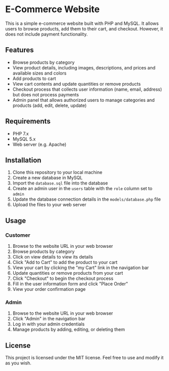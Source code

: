 <!DOCTYPE html> <html> <head> <meta charset="UTF-8">  </head> <body> <h1>E-Commerce Website</h1> <p>This is a simple e-commerce website built with PHP and MySQL. It allows users to browse products, add them to their cart, and checkout. However, it does not include payment functionality.</br> <h2>Features</h2> <ul> <li>Browse products by category</li> <li>View product details, including images, descriptions, and prices and available sizes and colors</li> <li>Add products to cart</li> <li>View cart contents and update quantities or remove products</li> <li>Checkout process that collects user information (name, email, address) but does not process payments</li> <li>Admin panel that allows authorized users to manage categories and products (add, edit, delete, update)</li> </ul> <h2>Requirements</h2> <ul> <li>PHP 7.x</li> <li>MySQL 5.x</li> <li>Web server (e.g. Apache)</li> </ul> <h2>Installation</h2> <ol> <li>Clone this repository to your local machine</li> <li>Create a new database in MySQL</li> <li>Import the <code>database.sql</code> file into the database</li> <li>Create an admin user in the <code>users</code> table with the <code>role</code> column set to <code>admin</code></li> <li>Update the database connection details in the <code>models/database.php</code> file</li> <li>Upload the files to your web server</li> </ol> <h2>Usage</h2> <h3>Customer</h3> <ol> <li>Browse to the website URL in your web browser</li> <li>Browse products by category </li> <li>Click on view details to view its details</li> <li>Click "Add to Cart" to add the product to your cart</li> <li>View your cart by clicking the "my Cart" link in the navigation bar</li> <li>Update quantities or remove products from your cart</li> <li>Click "Checkout" to begin the checkout process</li> <li>Fill in the user information form and click "Place Order"</li> <li>View your order confirmation page</li> </ol> <h3>Admin</h3> <ol> <li>Browse to the website URL in your web browser</li> <li>Click "Admin" in the navigation bar</li> <li>Log in with your admin credentials</li> <li>Manage products by adding, editing, or deleting them</li> </ol> <h2>License</h2> <p>This project is licensed under the MIT license. Feel free to use and modify it as you wish.</p> </body> </html>
